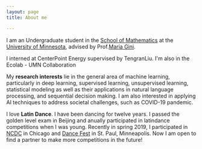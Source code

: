 ```yaml
---
layout: page
title: About me

---
```


I am an Undergraduate student in the [School of Mathematics](https://math.umn.edu/) at the [University of Minnesota](https://twin-cities.umn.edu/), advised by Prof.[Maria Gini](https://www-users.cs.umn.edu/~gini/). 

I interned at CenterPoint Energy supervised by TengranLiu. I'm also in the Ecolab - UMN Collaboration 


My **research interests** lie in the general area of machine learning, particularly in deep learning, supervised learning, unsupervised learning, statistical modeling as well as their applications in natural language processing, and sequential decision making. I am also interested in applying AI techniques to address societal challenges, such as COVID-19 pandemic.

I love **Latin Dance**. I have been dancing for twelve years. I passed the golden level exam in Beijing and anually participated in latindance competitions when I was young. Recently in spring 2019, I participated in [NCDC](https://usadancencdc.org/) in Chicago and [Dance Fest](http://udancefest.com/) in St. Paul, Minneapolis. Now I am open to find a partner to make more competitions in the future! 
